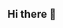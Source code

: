 ## Hi there 👋

<!--
**CHartman04/CHartman04** is a ✨ _special_ ✨ repository because its `README.md` (this file) appears on your GitHub profile.

Here are some ideas to get you started:

- 🔭 I’m currently working on graduating college
- 🌱 I’m currently learning more about myself and what I want to do in this world
- 💬 Ask me about anything
- 📫 How to reach me: Clhartm@siue.edu
-->
